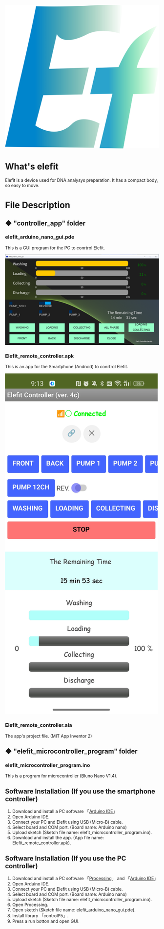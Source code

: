 ![Elefit logo](https://github.com/MiyakeYuuki/Elefit/blob/myspace_tomo/images/Elefit_icon.png "Elefit icon")

# What's elefit
Elefit is a device used for DNA analysys preparation. It has a compact body, so easy to move.

# File Description
## ◆ "controller_app" folder
### elefit_arduino_nano_gui.pde
This is a GUI program for the PC to conrtrol Elefit.

![PC app](https://github.com/MiyakeYuuki/Elefit/blob/myspace_tomo/images/pc_app.png "PC app")

### Elefit_remote_controller.apk
This is an app for the Smartphone (Android) to conrtrol Elefit.

<img src = "https://github.com/MiyakeYuuki/Elefit/blob/myspace_tomo/images/smatphone_app.jpg" width="500px">

### Elefit_remote_controller.aia
The app's project file. (MIT App Inventor 2)

## ◆ "elefit_microcontroller_program" folder
### elefit_microcontroller_program.ino
This is a program for microcontroller (Bluno Nano V1.4). 

## Software Installation (If you use the smartphone controller)
1. Download and install a PC software 「[Arduino IDE](https://www.arduino.cc/en/software)」
2. Open Arduino IDE.
3. Connect your PC and Elefit using USB (Micro-B) cable.
4. Select board and COM port. (Board name: Arduino nano)
5. Upload sketch (Sketch file name: elefit_microcontroller_program.ino).
6. Download and install the app. (App file name: Elefit_remote_controller.apk).

## Software Installation (If you use the PC controller)
1. Download and install a PC software 「[Processing](https://processing.org/)」 and 「[Arduino IDE](https://www.arduino.cc/en/software)」
2. Open Arduino IDE.
2. Connect your PC and Elefit using USB (Micro-B) cable.
3. Select board and COM port. (Board name: Arduino nano)
4. Upload sketch (Sketch file name: elefit_microcontroller_program.ino).
5. Open Processing.
6. Open sketch (Sketch file name: elefit_arduino_nano_gui.pde).
7. Install library 「controlP5」.
8. Press a run botton and open GUI.